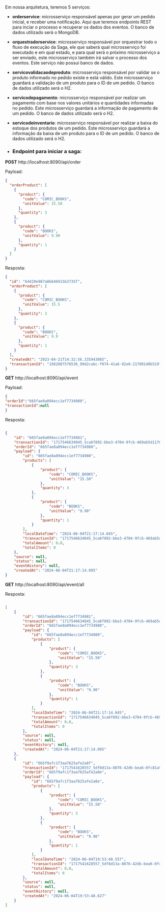 Em nossa arquitetura, teremos 5 serviços:

* **orderservice**: microsserviço responsável apenas por gerar um pedido inicial, e receber uma notificação. Aqui que teremos endpoints REST para inciar o processo e recuperar os dados dos eventos. O banco de dados utilizado será o MongoDB.
* **orquestradorservice**: microsserviço responsável por orquestrar todo o fluxo de execução da Saga, ele que saberá qual microsserviço foi executado e em qual estado, e para qual será o próximo microsserviço a ser enviado, este microsserviço também irá salvar o processo dos eventos. Este serviço não possui banco de dados.
* **servicovalidacaodeproduto**: microsserviço responsável por validar se o produto informado no pedido existe e está válido. Este microsserviço guardará a validação de um produto para o ID de um pedido. O banco de dados utilizado será o H2.
* **servicodepagamento**: microsserviço responsável por realizar um pagamento com base nos valores unitários e quantidades informadas no pedido. Este microsserviço guardará a informação de pagamento de um pedido. O banco de dados utilizado será o H2.
* **servicodeinventario**: microsserviço responsável por realizar a baixa do estoque dos produtos de um pedido. Este microsserviço guardará a informação da baixa de um produto para o ID de um pedido. O banco de dados utilizado será o H2.

* ### Endpoint para iniciar a saga:

**POST** http://localhost:8090/api/order

Payload:

```json
{
  "orderProduct": [
    {
      "product": {
        "code": "COMIC_BOOKS",
        "unitValue": 15.50
      },
      "quantity": 3
    },
    {
      "product": {
        "code": "BOOKS",
        "unitValue": 9.90
      },
      "quantity": 1
    }
  ]
}
```

Resposta:

```json
{
  "id": "64429e987a8b646915b3735f",
  "orderProduct": [
    {
      "product": {
        "code": "COMIC_BOOKS",
        "unitValue": 15.5
      },
      "quantity": 3
    },
    {
      "product": {
        "code": "BOOKS",
        "unitValue": 9.9
      },
      "quantity": 1
    }
  ],
  "createdAt": "2023-04-21T14:32:56.335943085",
  "transactionId": "1682087576536_99d2ca6c-f074-41a6-92e0-21700148b519"
}
```

**GET** http://localhost:8090/api/event

Payload:
```json
{
"orderId":"665fae8a094ecc1ef7734980",
"transactionId":null
}
```

Resposta:

```json

{
    "id": "665fae8a094ecc1ef7734981",
    "transactionId": "1717546634045_5ca6f892-bbe3-4704-9fcb-469ab5d1176e",
    "orderId": "665fae8a094ecc1ef7734980",
    "payload": {
        "id": "665fae8a094ecc1ef7734980",
        "products": [
            {
                "product": {
                    "code": "COMIC_BOOKS",
                    "unitValue": "15.50"
                },
                "quantity": 3
            },
            {
                "product": {
                    "code": "BOOKS",
                    "unitValue": "9.90"
                },
                "quantity": 1
            }
        ],
        "localDateTime": "2024-06-04T21:17:14.045",
        "transactionId": "1717546634045_5ca6f892-bbe3-4704-9fcb-469ab5d1176e",
        "totalAmount": 0.0,
        "totalItems": 0
    },
    "source": null,
    "status": null,
    "eventHistory": null,
    "createdAt": "2024-06-04T21:17:14.095"
}
```
**GET**  http://localhost:8090/api/event/all

Resposta:

```json

[
    {
        "id": "665fae8a094ecc1ef7734981",
        "transactionId": "1717546634045_5ca6f892-bbe3-4704-9fcb-469ab5d1176e",
        "orderId": "665fae8a094ecc1ef7734980",
        "payload": {
            "id": "665fae8a094ecc1ef7734980",
            "products": [
                {
                    "product": {
                        "code": "COMIC_BOOKS",
                        "unitValue": "15.50"
                    },
                    "quantity": 3
                },
                {
                    "product": {
                        "code": "BOOKS",
                        "unitValue": "9.90"
                    },
                    "quantity": 1
                }
            ],
            "localDateTime": "2024-06-04T21:17:14.045",
            "transactionId": "1717546634045_5ca6f892-bbe3-4704-9fcb-469ab5d1176e",
            "totalAmount": 0.0,
            "totalItems": 0
        },
        "source": null,
        "status": null,
        "eventHistory": null,
        "createdAt": "2024-06-04T21:17:14.095"
    },
    {
        "id": "665f9afc1f3aa7625afe2a8f",
        "transactionId": "1717541628557_5df8d13a-8076-42db-bea6-0fc81a53e45e",
        "orderId": "665f9afc1f3aa7625afe2a8e",
        "payload": {
            "id": "665f9afc1f3aa7625afe2a8e",
            "products": [
                {
                    "product": {
                        "code": "COMIC_BOOKS",
                        "unitValue": "15.50"
                    },
                    "quantity": 3
                },
                {
                    "product": {
                        "code": "BOOKS",
                        "unitValue": "9.90"
                    },
                    "quantity": 1
                }
            ],
            "localDateTime": "2024-06-04T19:53:48.557",
            "transactionId": "1717541628557_5df8d13a-8076-42db-bea6-0fc81a53e45e",
            "totalAmount": 0.0,
            "totalItems": 0
        },
        "source": null,
        "status": null,
        "eventHistory": null,
        "createdAt": "2024-06-04T19:53:48.627"
    }
]
```
